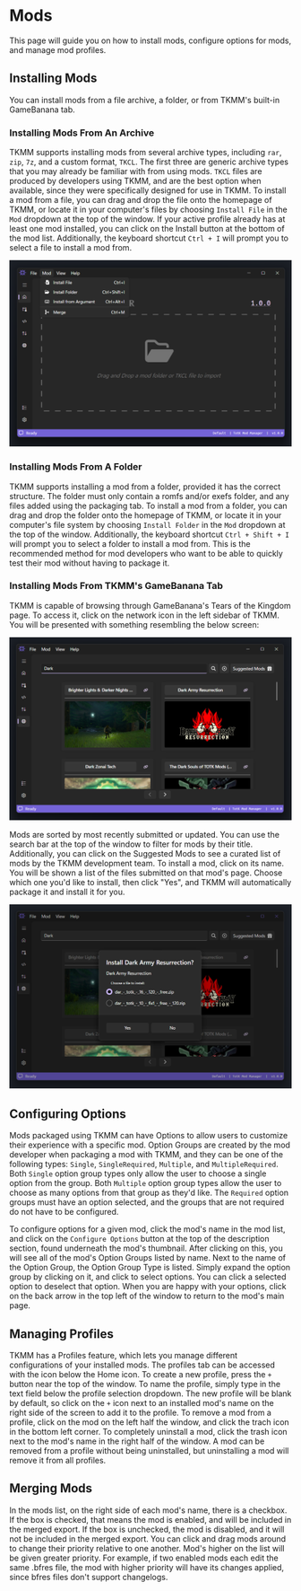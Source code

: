 # Mods

This page will guide you on how to install mods, configure options for mods, and manage mod profiles.

## Installing Mods
You can install mods from a file archive, a folder, or from TKMM's built-in GameBanana tab.

### Installing Mods From An Archive
TKMM supports installing mods from several archive types, including `rar`, `zip`, `7z`, and a custom format, `TKCL`. The first three are generic archive types that you may already be familiar with from using mods. `TKCL` files are produced by developers using TKMM, and are the best option when available, since they were specifically designed for use in TKMM. To install a mod from a file, you can drag and drop the file onto the homepage of TKMM, or locate it in your computer's files by choosing `Install File` in the `Mod` dropdown at the top of the window. If your active profile already has at least one mod installed, you can click on the Install button at the bottom of the mod list. Additionally, the keyboard shortcut `Ctrl + I` will prompt you to select a file to install a mod from.
<p>
    <img width="550" src="./images/UseMods_01_01.png">
</p>


### Installing Mods From A Folder
TKMM supports installing a mod from a folder, provided it has the correct structure. The folder must only contain a romfs and/or exefs folder, and any files added using the packaging tab. To install a mod from a folder, you can drag and drop the folder onto the homepage of TKMM, or locate it in your computer's file system by choosing `Install Folder` in the `Mod` dropdown at the top of the window. Additionally, the keyboard shortcut `Ctrl + Shift + I` will prompt you to select a folder to install a mod from. This is the recommended method for mod developers who want to be able to quickly test their mod without having to package it.

### Installing Mods From TKMM's GameBanana Tab
TKMM is capable of browsing through GameBanana's Tears of the Kingdom page. To access it, click on the network icon in the left sidebar of TKMM. You will be presented with something resembling the below screen:
<p>
    <img width="550" src="./images/UseMods_03_01.png">
</p>
Mods are sorted by most recently submitted or updated. You can use the search bar at the top of the window to filter for mods by their title. Additionally, you can click on the Suggested Mods to see a curated list of mods by the TKMM development team. To install a mod, click on its name. You will be shown a list of the files submitted on that mod's page. Choose which one you'd like to install, then click "Yes", and TKMM will automatically package it and install it for you.
<p>
    <img width="550" src="./images/UseMods_03_02.png">
</p>

## Configuring Options
Mods packaged using TKMM can have Options to allow users to customize their experience with a specific mod. Option Groups are created by the mod developer when packaging a mod with TKMM, and they can be one of the following types: `Single`, `SingleRequired`, `Multiple`, and `MultipleRequired`. Both `Single` option group types only allow the user to choose a single option from the group. Both `Multiple` option group types allow the user to choose as many options from that group as they'd like. The `Required` option groups must have an option selected, and the groups that are not required do not have to be configured.

To configure options for a given mod, click the mod's name in the mod list, and click on the `Configure Options` button at the top of the description section, found underneath the mod's thumbnail. After clicking on this, you will see all of the mod's Option Groups listed by name. Next to the name of the Option Group, the Option Group Type is listed. Simply expand the option group by clicking on it, and click to select options. You can click a selected option to deselect that option. When you are happy with your options, click on the back arrow in the top left of the window to return to the mod's main page.

## Managing Profiles

TKMM has a Profiles feature, which lets you manage different configurations of your installed mods. The profiles tab can be accessed with the icon below the Home icon. To create a new profile, press the `+` button near the top of the window. To name the profile, simply type in the text field below the profile selection dropdown. The new profile will be blank by default, so click on the `+` icon next to an installed mod's name on the right side of the screen to add it to the profile. To remove a mod from a profile, click on the mod on the left half the window, and click the trach icon in the bottom left corner. To completely uninstall a mod, click the trash icon next to the mod's name in the right half of the window. A mod can be removed from a profile without being uninstalled, but uninstalling a mod will remove it from all profiles.

## Merging Mods
In the mods list, on the right side of each mod's name, there is a checkbox. If the box is checked, that means the mod is enabled, and will be included in the merged export. If the box is unchecked, the mod is disabled, and it will not be included in the merged export. You can click and drag mods around to change their priority relative to one another. Mod's higher on the list will be given greater priority. For example, if two enabled mods each edit the same .bfres file, the mod with higher priority will have its changes applied, since bfres files don't support changelogs.
